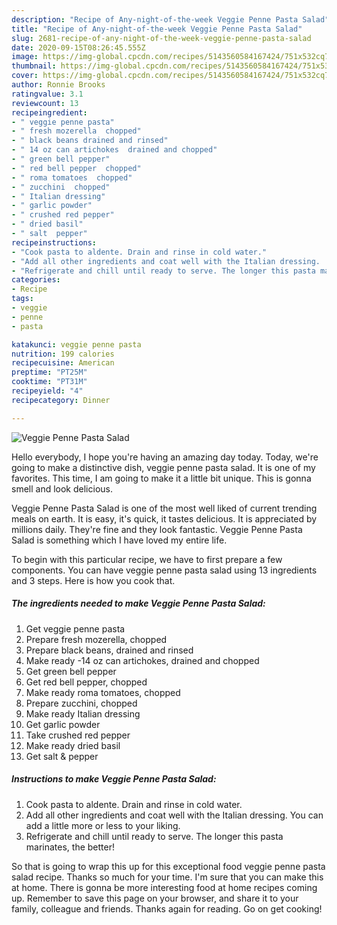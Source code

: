 ```yaml
---
description: "Recipe of Any-night-of-the-week Veggie Penne Pasta Salad"
title: "Recipe of Any-night-of-the-week Veggie Penne Pasta Salad"
slug: 2681-recipe-of-any-night-of-the-week-veggie-penne-pasta-salad
date: 2020-09-15T08:26:45.555Z
image: https://img-global.cpcdn.com/recipes/5143560584167424/751x532cq70/veggie-penne-pasta-salad-recipe-main-photo.jpg
thumbnail: https://img-global.cpcdn.com/recipes/5143560584167424/751x532cq70/veggie-penne-pasta-salad-recipe-main-photo.jpg
cover: https://img-global.cpcdn.com/recipes/5143560584167424/751x532cq70/veggie-penne-pasta-salad-recipe-main-photo.jpg
author: Ronnie Brooks
ratingvalue: 3.1
reviewcount: 13
recipeingredient:
- " veggie penne pasta"
- " fresh mozerella  chopped"
- " black beans drained and rinsed"
- " 14 oz can artichokes  drained and chopped"
- " green bell pepper"
- " red bell pepper  chopped"
- " roma tomatoes  chopped"
- " zucchini  chopped"
- " Italian dressing"
- " garlic powder"
- " crushed red pepper"
- " dried basil"
- " salt  pepper"
recipeinstructions:
- "Cook pasta to aldente. Drain and rinse in cold water."
- "Add all other ingredients and coat well with the Italian dressing.  You can add a little more or less to your liking."
- "Refrigerate and chill until ready to serve. The longer this pasta marinates, the better!"
categories:
- Recipe
tags:
- veggie
- penne
- pasta

katakunci: veggie penne pasta 
nutrition: 199 calories
recipecuisine: American
preptime: "PT25M"
cooktime: "PT31M"
recipeyield: "4"
recipecategory: Dinner

---
```



![Veggie Penne Pasta Salad](https://img-global.cpcdn.com/recipes/5143560584167424/751x532cq70/veggie-penne-pasta-salad-recipe-main-photo.jpg)

Hello everybody, I hope you're having an amazing day today. Today, we're going to make a distinctive dish, veggie penne pasta salad. It is one of my favorites. This time, I am going to make it a little bit unique. This is gonna smell and look delicious.



Veggie Penne Pasta Salad is one of the most well liked of current trending meals on earth. It is easy, it's quick, it tastes delicious. It is appreciated by millions daily. They're fine and they look fantastic. Veggie Penne Pasta Salad is something which I have loved my entire life.


To begin with this particular recipe, we have to first prepare a few components. You can have veggie penne pasta salad using 13 ingredients and 3 steps. Here is how you cook that.

<!--inarticleads1-->

##### The ingredients needed to make Veggie Penne Pasta Salad:

1. Get  veggie penne pasta
1. Prepare  fresh mozerella,  chopped
1. Prepare  black beans, drained and rinsed
1. Make ready  -14 oz can artichokes,  drained and chopped
1. Get  green bell pepper
1. Get  red bell pepper,  chopped
1. Make ready  roma tomatoes,  chopped
1. Prepare  zucchini,  chopped
1. Make ready  Italian dressing
1. Get  garlic powder
1. Take  crushed red pepper
1. Make ready  dried basil
1. Get  salt &amp; pepper




<!--inarticleads2-->

##### Instructions to make Veggie Penne Pasta Salad:

1. Cook pasta to aldente. Drain and rinse in cold water.
1. Add all other ingredients and coat well with the Italian dressing.  You can add a little more or less to your liking.
1. Refrigerate and chill until ready to serve. The longer this pasta marinates, the better!




So that is going to wrap this up for this exceptional food veggie penne pasta salad recipe. Thanks so much for your time. I'm sure that you can make this at home. There is gonna be more interesting food at home recipes coming up. Remember to save this page on your browser, and share it to your family, colleague and friends. Thanks again for reading. Go on get cooking!
